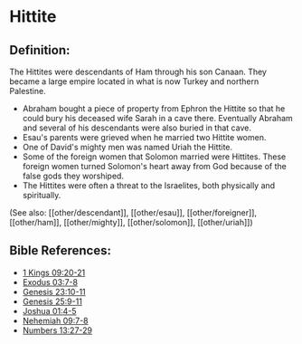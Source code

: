 # Hittite #

## Definition: ##

The Hittites were descendants of Ham through his son Canaan. They became a large empire located in what is now Turkey and northern Palestine.

* Abraham bought a piece of property from Ephron the Hittite so that he could bury his deceased wife Sarah in a cave there. Eventually Abraham and several of his descendants were also buried in that cave.
* Esau's parents were grieved when he married two Hittite women.
* One of David's mighty men was named Uriah the Hittite.
* Some of the foreign women that Solomon married were Hittites. These foreign women turned Solomon's heart away from God because of the false gods they worshiped.
* The Hittites were often a threat to the Israelites, both physically and spiritually.

(See also: [[other/descendant]], [[other/esau]], [[other/foreigner]], [[other/ham]], [[other/mighty]], [[other/solomon]], [[other/uriah]])

## Bible References: ##

* [1 Kings 09:20-21](en/tn/1ki/help/09/20)
* [Exodus 03:7-8](en/tn/exo/help/03/07)
* [Genesis 23:10-11](en/tn/gen/help/23/10)
* [Genesis 25:9-11](en/tn/gen/help/25/09)
* [Joshua 01:4-5](en/tn/jos/help/01/04)
* [Nehemiah 09:7-8](en/tn/neh/help/09/07)
* [Numbers 13:27-29](en/tn/num/help/13/27)